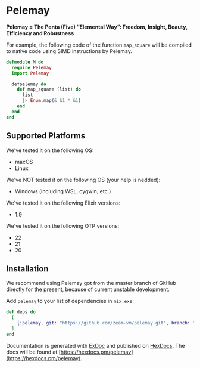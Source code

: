 # Pelemay
**Pelemay = The Penta (Five) “Elemental Way”: Freedom, Insight, Beauty, Efficiency and Robustness**

For example, the following code of the function `map_square` will be compiled to native code using SIMD instructions by Pelemay.

```elixir
defmodule M do
  require Pelemay
  import Pelemay

  defpelemay do
    def map_square (list) do
      list
      |> Enum.map(& &1 * &1)
    end
  end
end
```

## Supported Platforms

We've tested it on the following OS:

* macOS
* Linux

We've NOT tested it on the following OS (your help is nedded):

* Windows (including WSL, cygwin, etc.)

We've tested it on the following Elixir versions:

* 1.9

We've tested it on the following OTP versions:

* 22
* 21
* 20

## Installation

We recommend using Pelemay got from the master branch of GitHub directly for the present, because of current unstable development.

Add `pelemay` to your list of dependencies in `mix.exs`:

```elixir
def deps do
  [
    {:pelemay, git: "https://github.com/zeam-vm/pelemay.git", branch: "master"},
  ]
end
```

Documentation is generated with [ExDoc](https://github.com/elixir-lang/ex_doc)
and published on [HexDocs](https://hexdocs.pm). The docs will
be found at [https://hexdocs.pm/pelemay](https://hexdocs.pm/pelemay).

